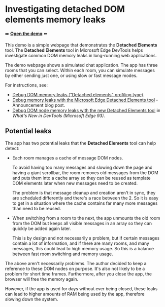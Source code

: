 # Investigating detached DOM elements memory leaks

➡️ **[Open the demo](https://microsoftedge.github.io/Demos/detached-elements/)** ⬅️

This demo is a simple webpage that demonstrates the **Detached Elements** tool.  The **Detached Elements** tool in Microsoft Edge DevTools helps investigate common DOM memory leaks in long-running web applications.

The demo webpage shows a simulated chat application.  The app has three rooms that you can select.  Within each room, you can simulate messages by either sending just one,<!-- todo: using one mode? sending one message? --> or using slow or fast message modes.

For instructions, see:
* [Debug DOM memory leaks ("Detached elements" profiling type)](https://learn.microsoft.com/microsoft-edge/devtools/memory-problems/dom-leaks-memory-tool-detached-elements).
* [Debug memory leaks with the Microsoft Edge Detached Elements tool](https://blogs.windows.com/msedgedev/2021/12/09/debug-memory-leaks-detached-elements-tool-devtools/) - Announcement blog post.
* [Debug DOM node memory leaks with the new Detached Elements tool](https://learn.microsoft.com/microsoft-edge/devtools/whats-new/2021/07/devtools#debug-dom-node-memory-leaks-with-the-new-detached-elements-tool) in _What's New in DevTools (Microsoft Edge 93)_.


<!-- ====================================================================== -->
## Potential leaks

The app has two potential leaks that the **Detached Elements** tool can help detect:

* Each room manages a cache of message DOM nodes.

  To avoid having too many messages and slowing down the page and having a giant scrollbar, the room removes old messages from the DOM and puts them into a cache array so they can be reused as template DOM elements later when new messages need to be created.

  The problem is that message cleanup and creation aren't in sync, they are scheduled differently and there's a race between the 2. So it is easy to get in a situation where the cache contains far many more messages than need to be reused.

* When switching from a room to the next, the app unmounts the old room from the DOM but keeps all visible messages in an array so they can quickly be added again later.

  This is by design and not necessarily a problem, but if certain messages contain a lot of information, and if there are many rooms, and many messages, this could lead to high memory usage. So this is a balance between fast room switching and memory usage.

The above aren't necessarily problems. The author decided to keep a reference to these DOM nodes on purpose. It's also not likely to be a problem for short time frames. Furthermore, after you close the app, the browser will free the memory again.

However, if the app is used for days without ever being closed, these leaks can lead to higher amounts of RAM being used by the app, therefore slowing down the system.
